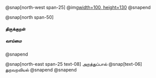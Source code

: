 
@snap[north-west span-25]
@img[width=100, height=130](assets/img/thirukkural-logo2.png)
@snapend

@snap[north span-50]

<h4 id="title"> திருக்குறள் </h4>

##### வாய்மை
@snapend

@snap[north-east span-25 text-08]
அறத்துப்பால்
@snap[text-06]
துறவறவியல்
@snapend
@snapend
